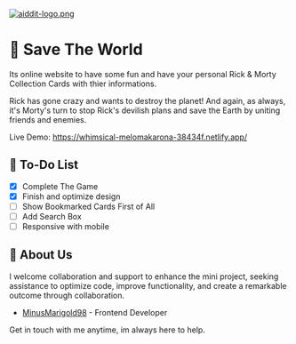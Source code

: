 [![aiddit-logo.png](https://external-content.duckduckgo.com/iu/?u=https%3A%2F%2Ftecake.com%2Fwp-content%2Fuploads%2F2020%2F10%2Fpos.jpg&f=1&nofb=1&ipt=b8fea6499f07abd72a4753fcb9b1d44d89e7263ac4b9546b3c29fc358260be15&ipo=images)](https://postimg.cc/SXPL97JD)
# 🤖 Save The World

Its online website to have some fun and have your personal Rick & Morty Collection Cards with thier informations.

Rick has gone crazy and wants to destroy the planet! And again, as always, it's Morty's turn to stop Rick's devilish plans and save the Earth by uniting friends and enemies.



Live Demo: https://whimsical-melomakarona-38434f.netlify.app/

## 🚀 To-Do List

- [x]  Complete The Game
- [x]  Finish and optimize design
- [ ]  Show Bookmarked Cards First of All
- [ ]  Add Search Box
- [ ]  Responsive with mobile

## 👋 About Us

I welcome collaboration and support to enhance the mini project, seeking assistance to optimize code, improve functionality, and create a remarkable outcome through collaboration.

- [MinusMarigold98](https://www.discordapp.com/users/382244660208205824) - Frontend Developer

Get in touch with me anytime, im always here to help.
